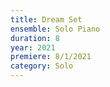 ```yaml
---
title: Dream Set
ensemble: Solo Piano
duration: 8
year: 2021
premiere: 8/1/2021
category: Solo
---
```

